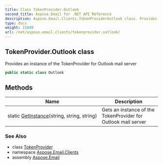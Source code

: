 ```yaml
---
title: Class TokenProvider.Outlook
second_title: Aspose.Email for .NET API Reference
description: Aspose.Email.Clients.TokenProviderOutlook class. Provides an instance of the TokenProvider for Outlook mail server
type: docs
weight: 15840
url: /net/aspose.email.clients/tokenprovider.outlook/
---
```

## TokenProvider.Outlook class

Provides an instance of the TokenProvider for Outlook mail server

```csharp
public static class Outlook
```

## Methods

| Name | Description |
| --- | --- |
| static [GetInstance](../../aspose.email.clients/outlook/getinstance/)(string, string, string) | Gets an instance of the TokenProvider for Outlook mail server |

### See Also

* class [TokenProvider](../tokenprovider/)
* namespace [Aspose.Email.Clients](../../aspose.email.clients/)
* assembly [Aspose.Email](../../)


